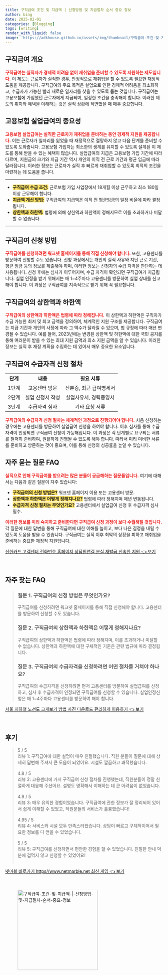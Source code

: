 ```yaml
---
title: 구직급여 조건 및 지급액 | 신청방법 및 지급절차 순서 중요 정보
author: bing
date: 2025-02-01
categories: [Blogging]
tags: [writing]
render_with_liquid: false
image: 'https://adkhouse.github.io/assets/img/thumbnail/구직급여-조건-및-지급액-|-신청방법-및-지급절차-순서-중요-정보.webp'
---
```



<h2 id='구직급여 개요'>구직급여 개요</h2>

<p><b><span style="color: #ee2323;">구직급여는 실직자가 경제적 어려움 없이 재취업을 준비할 수 있도록 지원하는 제도입니다.</span></b> 이 제도는 근로자가 실직한 경우, 안정적으로 재취업을 할 수 있도록 필요한 재정적 도움을 제공합니다. 구직급여의 주요 목적은 실업으로 인한 경제적 어려움을 최소화하고, 수급자가 가능한 빨리 새로운 일자리를 찾을 수 있도록 돕는 것입니다. 구직급여는 고용보험에 가입했던 근로자에게 지급되며, 일정한 조건을 충족해야 합니다. 이러한 제도의 취지와 혜택을 이해하는 것은 실직 상황에 직면했을 때 매우 중요합니다.</p>

<h2 id='고용보험 실업급여의 중요성'>고용보험 실업급여의 중요성</h2>

<p><b><span style="color: #ee2323;">고용보험 실업급여는 실직한 근로자가 재취업을 준비하는 동안 경제적 지원을 제공합니다.</span></b> 이는 근로자가 일자리를 잃었을 때 재정적으로 절망하지 않고 다음 단계를 준비할 수 있도록 도와줍니다. 고용보험 가입자는 최소한의 생계를 유지할 수 있도록 설계된 이 제도를 통해 받을 수 있는 혜택이 많습니다. 실업급여의 지급은 고용보험 가입 기간에 따라 다르며, 지원금의 크기와 지급 기간 역시 개인의 이직 전 근로 기간과 평균 임금에 따라 달라집니다. 이러한 정보는 근로자가 실직 후 빠르게 재취업할 수 있도록 최적의 조건을 마련하는 데 도움을 줍니다.</p>

<hr />

<ul>
    <li><b><span style="background-color: #ffe066;">구직급여 수급 조건:</span></b> 근로보험 가입 사업장에서 18개월 이상 근무하고 최소 180일 이상 근무해야 합니다.</li>
    <li><b><span style="background-color: #ffe066;">지급액 계산 방법:</span></b> 구직급여의 지급액은 이직 전 평균임금의 일정 비율에 따라 결정됩니다.</li>
    <li><b><span style="background-color: #ffe066;">상한액과 하한액:</span></b> 법령에 의해 상한액과 하한액이 정해지므로 이를 초과하거나 미달할 수 없습니다.</li>
</ul>

<hr />

<h2 id='구직급여 신청 방법'>구직급여 신청 방법</h2>

<p><b><span style="color: #ee2323;">구직급여를 신청하려면 워크넷 홈페이지를 통해 직접 신청해야 합니다.</span></b> 또한, 고용센터를 방문하여 신청할 수도 있습니다. 신청 과정에서는 개인의 실직 사유와 지난 근로 기간, 평균 임금 등의 정보를 제출해야 하며, 이러한 정보는 신청자의 수급 자격을 판단하는 데 사용됩니다. 신청 후에는 심사가 이루어지며, 수급 자격이 확인되면 구직급여가 지급됩니다. 실업 인정을 받기 위해서는 매 1~4주마다 고용센터를 방문하여 실업 상태를 신고해야 합니다. 이 과정은 구직급여를 지속적으로 받기 위해 꼭 필요합니다.</p>

<h2 id='구직급여의 상한액과 하한액'>구직급여의 상한액과 하한액</h2>

<p><b><span style="color: #ee2323;">구직급여의 상한액과 하한액은 법령에 따라 정해집니다.</span></b> 이 상한액과 하한액은 구직자가 수급 가능한 최저 및 최고 금액을 정의하여, 체계적인 지원 구조를 제공합니다. 구직급여는 지급 기간과 개인의 사정에 따라 그 액수가 달라질 수 있으며, 법 규정에 따라 매년 변경될 수 있습니다. 예를 들어, 2023년에는 변경된 상한액 및 하한액에 대한 국민 공지를 통해 여러분이 받을 수 있는 최대 지원 금액과 최소 지원 금액을 알 수 있습니다. 이러한 정보는 실직 후 재정 계획을 수립하는 데 있어서 매우 중요한 요소입니다.</p>

<h2 id='구직급여 수급자격 신청 절차'>구직급여 수급자격 신청 절차</h2>

<table>
    <tr>
        <td style="text-align: center; height: 17px;"><b>단계</b></td>
        <td style="text-align: center; height: 17px;"><b>내용</b></td>
        <td style="text-align: center; height: 17px;"><b>필요 서류</b></td>
    </tr>
    <tr>
        <td style="text-align: center; height: 17px;">1단계</td>
        <td style="text-align: center; height: 17px;">고용센터 방문</td>
        <td style="text-align: center; height: 17px;">신분증, 최근 급여명세서</td>
    </tr>
    <tr>
        <td style="text-align: center; height: 17px;">2단계</td>
        <td style="text-align: center; height: 17px;">실업 신청서 작성</td>
        <td style="text-align: center; height: 17px;">실업사유서, 경력증명서</td>
    </tr>
    <tr>
        <td style="text-align: center; height: 17px;">3단계</td>
        <td style="text-align: center; height: 17px;">수급자격 심사</td>
        <td style="text-align: center; height: 17px;">기타 요청 서류</td>
    </tr>
</table>

<p><b><span style="color: #ee2323;">구직급여의 수급자격 신청 절차는 체계적인 과정으로 진행되어야 합니다.</span></b> 처음 신청하는 경우에는 고용센터를 방문하여 실업급여 신청을 하여야 합니다. 이후 심사를 통해 수급자격이 인정되면 구직급여 신청이 가능해집니다. 이 과정은 각 단계별로 요구되는 서류를 철저히 준비하여, 원활하게 진행될 수 있도록 해야 합니다. 따라서 미리 미비한 서류를 준비하고 방문하는 것이 좋으며, 이를 통해 신청의 성공률을 높일 수 있습니다.</p>

<h2 id='자주 묻는 질문 FAQ'>자주 묻는 질문 FAQ</h2>

<p><b><span style="color: #ee2323;">실직으로 인해 구직급여를 받으려는 많은 분들이 궁금해하는 질문들입니다.</span></b> 여기에 대해서는 다음과 같은 질문이 자주 있습니다:</p>

<ul>
    <li><b><span style="background-color: #ffe066;">구직급여의 신청 방법은?</span></b> 워크넷 홈페이지 이용 또는 고용센터 방문.</li>
    <li><b><span style="background-color: #ffe066;">상한액과 하한액은 어떻게 정해지나요?</span></b> 법령에 따라 정해지며 매년 변동됩니다.</li>
    <li><b><span style="background-color: #ffe066;">수급자격 신청 절차는 무엇인가요?</span></b> 고용센터에서 실업급여 신청 후 수급자격 심사 필수. </li>
</ul>

<p><b><span style="color: #ee2323;">이러한 정보를 미리 숙지하고 준비한다면 구직급여 신청 과정이 보다 수월해질 것입니다.</span></b> 각 질문에 대한 답변을 통해 구직급여에 대한 이해를 높이고, 보다 나은 결정을 내릴 수 있도록 도움을 받을 수 있습니다. 구직급여는 실직 이후 최악의 상황을 피하고 재취업을 준비하는 중요한 재정적 지원입니다.</p>


<p><a class="click-button" title="신한카드 고객센터 전화번호 홈페이지 상담원연결 분실 재발급 신속한 지원" href="https://adkhouse.github.io/posts/%EC%8B%A0%ED%95%9C%EC%B9%B4%EB%93%9C-%EA%B3%A0%EA%B0%9D%EC%84%BC%ED%84%B0-%EC%A0%84%ED%99%94%EB%B2%88%ED%98%B8-%ED%99%88%ED%8E%98%EC%9D%B4%EC%A7%80-%EC%83%81%EB%8B%B4%EC%9B%90%EC%97%B0%EA%B2%B0-%EB%B6%84%EC%8B%A4-%EC%9E%AC%EB%B0%9C%EA%B8%89-%EC%8B%A0%EC%86%8D%ED%95%9C-%EC%A7%80%EC%9B%90/" rel="dofollow">신한카드 고객센터 전화번호 홈페이지 상담원연결 분실 재발급 신속한 지원 👈 보기</a></p><br>
<h2 id='자주_찾는_FAQ'>자주 찾는 FAQ</h2>
<div itemscope="" itemtype="https://schema.org/FAQPage"> 
<blockquote> 
<div itemscope="" itemprop="mainEntity" itemtype="https://schema.org/Question"> 
<h3 itemprop="name">질문 1. 구직급여의 신청 방법은 무엇인가요?</h3> 
<div itemscope="" itemprop="acceptedAnswer" itemtype="https://schema.org/Answer"> 
<span itemprop="text"> 
<p>구직급여를 신청하려면 워크넷 홈페이지를 통해 직접 신청해야 합니다. 고용센터를 방문하여 신청할 수도 있습니다.</p> 
</span> 
</div> 
</div> 

<div itemscope="" itemprop="mainEntity" itemtype="https://schema.org/Question"> 
<h3 itemprop="name">질문 2. 구직급여의 상한액과 하한액은 어떻게 정해지나요?</h3> 
<div itemscope="" itemprop="acceptedAnswer" itemtype="https://schema.org/Answer"> 
<span itemprop="text"> 
<p>구직급여의 상한액과 하한액은 법령에 따라 정해지며, 이를 초과하거나 미달할 수 없습니다. 상한액과 하한액에 대한 구체적인 기준은 관련 법규에 따라 결정됩니다.</p> 
</span> 
</div> 
</div> 

<div itemscope="" itemprop="mainEntity" itemtype="https://schema.org/Question"> 
<h3 itemprop="name">질문 3. 구직급여의 수급자격을 신청하려면 어떤 절차를 거쳐야 하나요?</h3> 
<div itemscope="" itemprop="acceptedAnswer" itemtype="https://schema.org/Answer"> 
<span itemprop="text"> 
<p>구직급여의 수급자격을 신청하려면 먼저 고용센터를 방문하여 실업급여를 신청하고, 심사 후 수급자격이 인정되면 구직급여를 신청할 수 있습니다. 실업인정신청은 매 1~4주마다 고용센터를 방문하여 해야 합니다.</p> 
</span> 
</div> 
</div> 

</blockquote> 
</div>
<p><a class="click-button" title="서울 지하철 노선도 크게보기 방법 사진 다운로드 편리하게 이용하기" href="https://adkhouse.github.io/posts/%EC%84%9C%EC%9A%B8-%EC%A7%80%ED%95%98%EC%B2%A0-%EB%85%B8%EC%84%A0%EB%8F%84-%ED%81%AC%EA%B2%8C%EB%B3%B4%EA%B8%B0-%EB%B0%A9%EB%B2%95-%EC%82%AC%EC%A7%84-%EB%8B%A4%EC%9A%B4%EB%A1%9C%EB%93%9C-%ED%8E%B8%EB%A6%AC%ED%95%98%EA%B2%8C-%EC%9D%B4%EC%9A%A9%ED%95%98%EA%B8%B0/" rel="dofollow">서울 지하철 노선도 크게보기 방법 사진 다운로드 편리하게 이용하기 👈 보기</a></p><br>
<h2 id='후기'>후기</h2>
<div itemscope itemtype="https://schema.org/Product">
  <blockquote>
  <div itemprop="review" itemscope itemtype="https://schema.org/Review">
      <div itemprop="reviewRating" itemscope itemtype="https://schema.org/Rating"> <span itemprop="ratingValue">5</span> / <span itemprop="bestRating">5</span> </div>
      <span itemprop="reviewBody">리뷰 1: 구직급여에 대한 설명이 매우 친절했습니다. 직원 분들이 질문에 대해 상세히 답변해 주셔서 큰 도움이 되었어요. 시설도 깔끔하고 쾌적했습니다.</span>
  </div>
  <br>
  <div itemprop="review" itemscope itemtype="https://schema.org/Review">
      <div itemprop="reviewRating" itemscope itemtype="https://schema.org/Rating"> <span itemprop="ratingValue">4.8</span> / <span itemprop="bestRating">5</span> </div>
      <span itemprop="reviewBody">리뷰 2: 고용센터에 가서 구직급여 신청 절차를 진행했는데, 직원분들이 정말 친절하게 대응해 주셨어요. 설명도 명확해서 이해하는 데 큰 어려움이 없었습니다.</span>
  </div>
  <br>
  <div itemprop="review" itemscope itemtype="https://schema.org/Review">
      <div itemprop="reviewRating" itemscope itemtype="https://schema.org/Rating"> <span itemprop="ratingValue">4.9</span> / <span itemprop="bestRating">5</span> </div>
      <span itemprop="reviewBody">리뷰 3: 매우 유익한 경험이었습니다. 구직급여에 관한 정보가 잘 정리되어 있어서 쉽게 이해할 수 있었고, 직원분들의 서비스가 훌륭했습니다!</span>
  </div>
  <br>
  <div itemprop="review" itemscope itemtype="https://schema.org/Review">
      <div itemprop="reviewRating" itemscope itemtype="https://schema.org/Rating"> <span itemprop="ratingValue">4.95</span> / <span itemprop="bestRating">5</span> </div>
      <span itemprop="reviewBody">리뷰 4: 서비스와 시설 모두 만족스러웠습니다. 상담이 빠르고 구체적이어서 필요한 정보를 다 얻을 수 있었습니다.</span>
  </div>
  <br>
  <div itemprop="review" itemscope itemtype="https://schema.org/Review">
      <div itemprop="reviewRating" itemscope itemtype="https://schema.org/Rating"> <span itemprop="ratingValue">5</span> / <span itemprop="bestRating">5</span> </div>
      <span itemprop="reviewBody">리뷰 5: 구직급여를 신청하면서 편안한 경험을 할 수 있었습니다. 친절한 안내 덕분에 겁먹지 않고 신청할 수 있었어요!</span>
  </div>
  <br>
  </blockquote>
</div>
<p><a class="click-button" title="넷마블 바로가기 https//www.netmarble.net 최신 게임" href="https://adkhouse.github.io/posts/%EB%84%B7%EB%A7%88%EB%B8%94-%EB%B0%94%EB%A1%9C%EA%B0%80%EA%B8%B0-httpswww.netmarble.net-%EC%B5%9C%EC%8B%A0-%EA%B2%8C%EC%9E%84/" rel="dofollow">넷마블 바로가기 https//www.netmarble.net 최신 게임 👈 보기</a></p><br>
<figure class="image"><img src="https://adkhouse.github.io/assets/img/thumbnail/구직급여-조건-및-지급액-|-신청방법-및-지급절차-순서-중요-정보.webp" alt="구직급여-조건-및-지급액-|-신청방법-및-지급절차-순서-중요-정보" width="256" height="256"></figure>